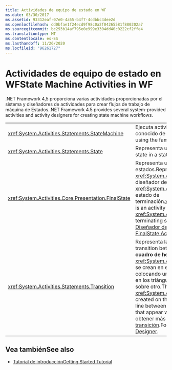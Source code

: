 ```yaml
---
title: Actividades de equipo de estado en WF
ms.date: 03/30/2017
ms.assetid: 93312eaf-07e0-4a55-b4f7-4cdbbc4dee2d
ms.openlocfilehash: dd0bfae1f24ecd9f98c0a2f04265581f880202a7
ms.sourcegitcommit: bc293b14af795e0e999e3304dd40c0222cf2ffe4
ms.translationtype: MT
ms.contentlocale: es-ES
ms.lasthandoff: 11/26/2020
ms.locfileid: "96261727"
---
```

# <a name="state-machine-activities-in-wf"></a><span data-ttu-id="8998d-102">Actividades de equipo de estado en WF</span><span class="sxs-lookup"><span data-stu-id="8998d-102">State Machine Activities in WF</span></span>

<span data-ttu-id="8998d-103">.NET Framework 4,5 proporciona varias actividades proporcionadas por el sistema y diseñadores de actividades para crear flujos de trabajo de máquina de Estados.</span><span class="sxs-lookup"><span data-stu-id="8998d-103">.NET Framework 4.5 provides several system-provided activities and activity designers for creating state machine workflows.</span></span>  
  
|||  
|-|-|  
|<xref:System.Activities.Statements.StateMachine>|<span data-ttu-id="8998d-104">Ejecuta actividades contenidas mediante el paradigma conocido de máquina de estados.</span><span class="sxs-lookup"><span data-stu-id="8998d-104">Executes contained activities using the familiar state machine paradigm.</span></span>|  
|<xref:System.Activities.Statements.State>|<span data-ttu-id="8998d-105">Representa un estado en un equipo de estado.</span><span class="sxs-lookup"><span data-stu-id="8998d-105">Represents a state in a state machine.</span></span>|  
|<xref:System.Activities.Core.Presentation.FinalState>|<span data-ttu-id="8998d-106">Representa un estado de terminación en una máquina de estados.</span><span class="sxs-lookup"><span data-stu-id="8998d-106">Represents a terminating state in a state machine.</span></span> <span data-ttu-id="8998d-107"><xref:System.Activities.Core.Presentation.FinalState> es un diseñador de actividad que cuando se usa crea un <xref:System.Activities.Statements.State> preconfigurado como estado de terminación.</span><span class="sxs-lookup"><span data-stu-id="8998d-107"><xref:System.Activities.Core.Presentation.FinalState> is an activity designer that when used creates a <xref:System.Activities.Statements.State> preconfigured as a terminating state.</span></span> <span data-ttu-id="8998d-108">Para obtener más información, vea [Diseñador de actividades FinalState](/visualstudio/workflow-designer/finalstate-activity-designer).</span><span class="sxs-lookup"><span data-stu-id="8998d-108">For more information, see [FinalState Activity Designer](/visualstudio/workflow-designer/finalstate-activity-designer).</span></span>|  
|<xref:System.Activities.Statements.Transition>|<span data-ttu-id="8998d-109">Representa la transición entre dos estados.</span><span class="sxs-lookup"><span data-stu-id="8998d-109">Represents the transition between two states.</span></span> <span data-ttu-id="8998d-110">No hay ningún elemento del **cuadro de herramientas** para <xref:System.Activities.Statements.Transition> ; las transiciones se crean en el diseñador de flujo de trabajo arrastrando y colocando una línea entre dos Estados, o colocando un estado en los triángulos que aparecen cuando un estado se mantiene sobre otro.</span><span class="sxs-lookup"><span data-stu-id="8998d-110">There is no **Toolbox** item for <xref:System.Activities.Statements.Transition>; transitions are created on the workflow designer by dragging and dropping a line between two states, or by dropping a state on the triangles that appear when one state is hovered over another.</span></span> <span data-ttu-id="8998d-111">Para obtener más información, vea [Diseñador de actividades de transición](/visualstudio/workflow-designer/transition-activity-designer).</span><span class="sxs-lookup"><span data-stu-id="8998d-111">For more information, see [Transition Activity Designer](/visualstudio/workflow-designer/transition-activity-designer).</span></span>|  
  
## <a name="see-also"></a><span data-ttu-id="8998d-112">Vea también</span><span class="sxs-lookup"><span data-stu-id="8998d-112">See also</span></span>

- [<span data-ttu-id="8998d-113">Tutorial de introducción</span><span class="sxs-lookup"><span data-stu-id="8998d-113">Getting Started Tutorial</span></span>](getting-started-tutorial.md)
